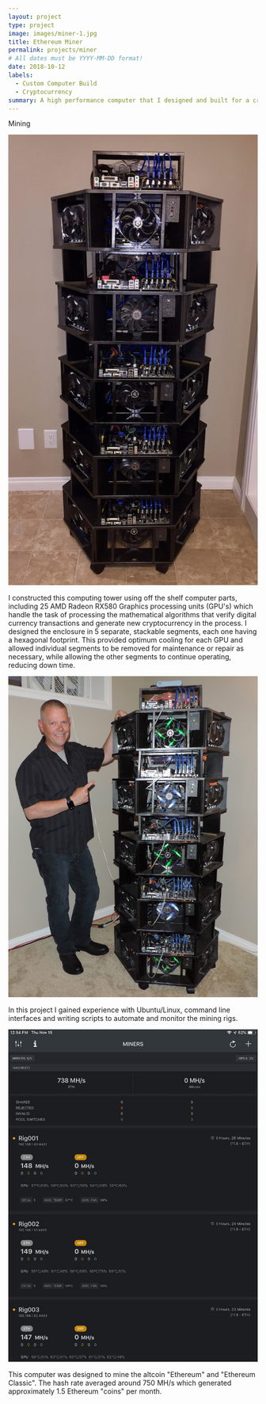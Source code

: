 ```yaml
---
layout: project
type: project
image: images/miner-1.jpg
title: Ethereum Miner
permalink: projects/miner
# All dates must be YYYY-MM-DD format!
date: 2018-10-12
labels:
  - Custom Computer Build
  - Cryptocurrency
summary: A high performance computer that I designed and built for a cryptocurrency mining venture.
---
```


Mining

<div class="ui segment">
  <img class="ui medium left floated rounded image" src="../images/miner-1.jpg">
  <p>I constructed this computing tower using off the shelf computer parts, including 25 AMD Radeon RX580 Graphics processing units (GPU's) which handle the task of processing the mathematical algorithms that verify digital currency transactions and generate new cryptocurrency in the process.  I designed the enclosure in 5 separate, stackable segments, each one having a hexagonal footprint.  This provided optimum cooling for each GPU and allowed individual segments to be removed for maintenance or repair as necessary, while allowing the other segments to continue operating, reducing down time.</p>
<img class="ui medium right floated rounded image" src="../images/miner-2.jpg">
  <p>In this project I gained experience with Ubuntu/Linux, command line interfaces and writing scripts to automate and monitor the mining rigs.</p>
<img class="ui medium centered rounded image" src="../images/miner-3.jpg">
  <p>This computer was designed to mine the altcoin "Ethereum" and "Ethereum Classic".  The hash rate averaged around 750 MH/s which generated approximately 1.5 Ethereum "coins" per month.
 </p>

</div>


